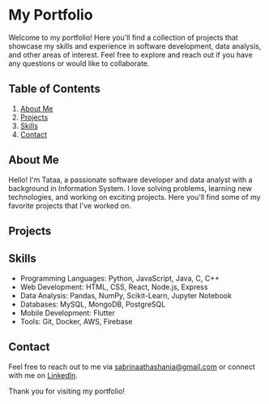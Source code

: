 # My Portfolio

Welcome to my portfolio! Here you'll find a collection of projects that showcase my skills and experience in software development, data analysis, and other areas of interest. Feel free to explore and reach out if you have any questions or would like to collaborate.

## Table of Contents
1. [About Me](#about-me)
2. [Projects](#projects)
3. [Skills](#skills)
4. [Contact](#contact)

## About Me

Hello! I'm Tataa, a passionate software developer and data analyst with a background in Information System. I love solving problems, learning new technologies, and working on exciting projects. Here you'll find some of my favorite projects that I've worked on.

## Projects

## Skills
- Programming Languages: Python, JavaScript, Java, C, C++
- Web Development: HTML, CSS, React, Node.js, Express
- Data Analysis: Pandas, NumPy, Scikit-Learn, Jupyter Notebook
- Databases: MySQL, MongoDB, PostgreSQL
- Mobile Development: Flutter
- Tools: Git, Docker, AWS, Firebase

## Contact
Feel free to reach out to me via [sabrinaathashania@gmail.com](mailto:sabrinaathashania@gmail.com) or connect with me on [LinkedIn](https://www.linkedin.com/in/yourusernamehttps://www.linkedin.com/in/sabrina-atha-shania/).

Thank you for visiting my portfolio!
